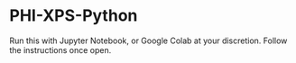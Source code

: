 # PHI-XPS-Python

Run this with Jupyter Notebook, or Google Colab at your discretion.
Follow the instructions once open.
